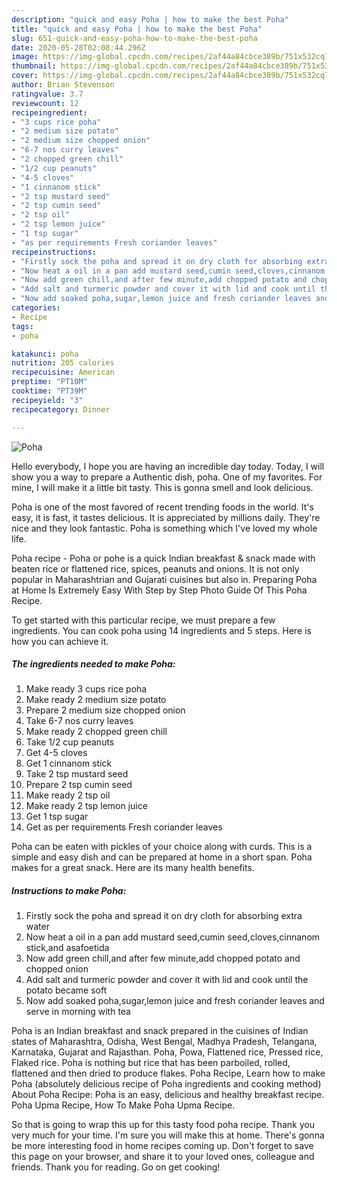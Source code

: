 ```yaml
---
description: "quick and easy Poha | how to make the best Poha"
title: "quick and easy Poha | how to make the best Poha"
slug: 651-quick-and-easy-poha-how-to-make-the-best-poha
date: 2020-05-28T02:08:44.296Z
image: https://img-global.cpcdn.com/recipes/2af44a84cbce389b/751x532cq70/poha-recipe-main-photo.jpg
thumbnail: https://img-global.cpcdn.com/recipes/2af44a84cbce389b/751x532cq70/poha-recipe-main-photo.jpg
cover: https://img-global.cpcdn.com/recipes/2af44a84cbce389b/751x532cq70/poha-recipe-main-photo.jpg
author: Brian Stevenson
ratingvalue: 3.7
reviewcount: 12
recipeingredient:
- "3 cups rice poha"
- "2 medium size potato"
- "2 medium size chopped onion"
- "6-7 nos curry leaves"
- "2 chopped green chill"
- "1/2 cup peanuts"
- "4-5 cloves"
- "1 cinnanom stick"
- "2 tsp mustard seed"
- "2 tsp cumin seed"
- "2 tsp oil"
- "2 tsp lemon juice"
- "1 tsp sugar"
- "as per requirements Fresh coriander leaves"
recipeinstructions:
- "Firstly sock the poha and spread it on dry cloth for absorbing extra water"
- "Now heat a oil in a pan add mustard seed,cumin seed,cloves,cinnanom stick,and asafoetida"
- "Now add green chill,and after few minute,add chopped potato and chopped onion"
- "Add salt and turmeric powder and cover it with lid and cook until the potato became soft"
- "Now add soaked poha,sugar,lemon juice and fresh coriander leaves and serve in morning with tea"
categories:
- Recipe
tags:
- poha

katakunci: poha 
nutrition: 205 calories
recipecuisine: American
preptime: "PT10M"
cooktime: "PT39M"
recipeyield: "3"
recipecategory: Dinner

---
```



![Poha](https://img-global.cpcdn.com/recipes/2af44a84cbce389b/751x532cq70/poha-recipe-main-photo.jpg)

Hello everybody, I hope you are having an incredible day today. Today, I will show you a way to prepare a Authentic dish, poha. One of my favorites. For mine, I will make it a little bit tasty. This is gonna smell and look delicious.

Poha is one of the most favored of recent trending foods in the world. It's easy, it is fast, it tastes delicious. It is appreciated by millions daily. They're nice and they look fantastic. Poha is something which I've loved my whole life.

Poha recipe - Poha or pohe is a quick Indian breakfast &amp; snack made with beaten rice or flattened rice, spices, peanuts and onions. It is not only popular in Maharashtrian and Gujarati cuisines but also in. Preparing Poha at Home Is Extremely Easy With Step by Step Photo Guide Of This Poha Recipe.


To get started with this particular recipe, we must prepare a few ingredients. You can cook poha using 14 ingredients and 5 steps. Here is how you can achieve it.

<!--inarticleads1-->

##### The ingredients needed to make Poha:

1. Make ready 3 cups rice poha
1. Make ready 2 medium size potato
1. Prepare 2 medium size chopped onion
1. Take 6-7 nos curry leaves
1. Make ready 2 chopped green chill
1. Take 1/2 cup peanuts
1. Get 4-5 cloves
1. Get 1 cinnanom stick
1. Take 2 tsp mustard seed
1. Prepare 2 tsp cumin seed
1. Make ready 2 tsp oil
1. Make ready 2 tsp lemon juice
1. Get 1 tsp sugar
1. Get as per requirements Fresh coriander leaves


Poha can be eaten with pickles of your choice along with curds. This is a simple and easy dish and can be prepared at home in a short span. Poha makes for a great snack. Here are its many health benefits. 

<!--inarticleads2-->

##### Instructions to make Poha:

1. Firstly sock the poha and spread it on dry cloth for absorbing extra water
1. Now heat a oil in a pan add mustard seed,cumin seed,cloves,cinnanom stick,and asafoetida
1. Now add green chill,and after few minute,add chopped potato and chopped onion
1. Add salt and turmeric powder and cover it with lid and cook until the potato became soft
1. Now add soaked poha,sugar,lemon juice and fresh coriander leaves and serve in morning with tea


Poha is an Indian breakfast and snack prepared in the cuisines of Indian states of Maharashtra, Odisha, West Bengal, Madhya Pradesh, Telangana, Karnataka, Gujarat and Rajasthan. Poha, Powa, Flattened rice, Pressed rice, Flaked rice. Poha is nothing but rice that has been parboiled, rolled, flattened and then dried to produce flakes. Poha Recipe, Learn how to make Poha (absolutely delicious recipe of Poha ingredients and cooking method) About Poha Recipe: Poha is an easy, delicious and healthy breakfast recipe. Poha Upma Recipe, How To Make Poha Upma Recipe. 

So that is going to wrap this up for this tasty food poha recipe. Thank you very much for your time. I'm sure you will make this at home. There's gonna be more interesting food in home recipes coming up. Don't forget to save this page on your browser, and share it to your loved ones, colleague and friends. Thank you for reading. Go on get cooking!
